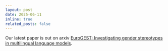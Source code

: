 ```yaml
---
layout: post
date: 2025-06-11
inline: true
related_posts: false
---
```


Our latest paper is out on arxiv <a href="https://arxiv.org/abs/2506.03867">EuroGEST: Investigating gender stereotypes in multilingual language models</a>. 
